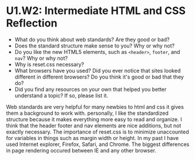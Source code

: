 # U1.W2: Intermediate HTML and CSS Reflection

* What do you think about web standards? Are they good or bad?
* Does the standard structure make sense to you? Why or why not?
* Do you like the new HTML5 elements, such as `<header>`, `footer`, and `nav`? Why or why not?
* Why is reset.css necessary? 
* What browsers have you used? Did you ever notice that sites looked different in different browsers? Do you think it's good or bad that they do?
* Did you find any resources on your own that helped you better understand a topic? If so, please list it.

Web standards are very helpful for many newbies to html and css it gives them a background to work with. personally, I like the standardized structure because it makes everything more easy to read and organize. I think that the header footer and nav elements are nice additions, but not exactly necessary. The importance of reset.css is to minimize unaccounted for variables in things such as margin width or height. In my past I have used Internet explorer, Firefox, Safari, and Chrome. The biggest differences in page rendering occured between IE and any other browser.
